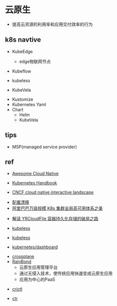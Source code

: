 # 云原生

+ 提高云资源的利用率和应用交付效率的行为



## k8s navtive

+ KubeEdge
    + edge物联网节点

+ Kubeflow
+ kubeless
+ KubeVela



<!-- 部署 -->
+ Kustomize
+ Kubernetes Yaml
+ Chart
    + Helm
    + KubeVela
    
## tips

+ MSP(managed service provider)

## ref

+ [Awesome Cloud Native](https://jimmysong.io/awesome-cloud-native/)
+ [Kubernetes Handbook](https://jimmysong.io/kubernetes-handbook/cloud-native/quick-start.html)

+ [CNCF cloud native interactive landscape](https://landscape.cncf.io/?landscape=serverless)




<!-- problems -->
+ [配置漂移](https://zhuanlan.zhihu.com/p/398842224)
+ [阿里巴巴万级规模 K8s 集群全局高可用体系之美](https://www.kubernetes.org.cn/9284.html)


<!-- storage -->
+ [解读 YRCloudFile 容器持久化存储的破局之路](https://www.infoq.cn/article/imd9rtnx3cec_qyr95rq)



<!-- tools -->
+ [kubeless](https://github.com/kubeless/kubeless)
+ [kubeless](https://kubeless.io/docs/quick-start/)

+ [kubernetes/dashboard](https://github.com/kubernetes/dashboard)
<!-- new tools -->
+ [crossplane](https://crossplane.io/docs/v1.8/)
+ [RainBond](https://www.rainbond.com/docs/quick-start/architecture/)
    + 云原生应用管理平台
    + 通过无侵入技术，使传统应用快速变成云原生应用
    + 应用为中心的PaaS


<!-- CLI for CRI -->
+ [crictl](https://github.com/kubernetes-sigs/cri-tools/blob/master/docs/crictl.md)
<!-- CLI for containerd -->
+ [ctr](https://github.com/projectatomic/containerd/blob/master/docs/cli.md)
